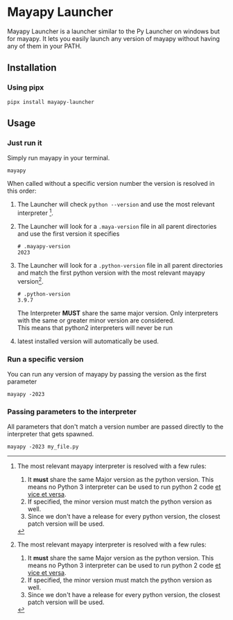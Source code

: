 # Mayapy Launcher

Mayapy Launcher is a launcher similar to the Py Launcher on windows but for mayapy.
It lets you easily launch any version of mayapy without having any of them in your PATH.

## Installation

### Using pipx

```console
pipx install mayapy-launcher
```

## Usage

### Just run it

Simply run mayapy in your terminal.

```console
mayapy
```

When called without a specific version number the version is resolved in this order:

1. The Launcher will check `python --version` and use the most relevant interpreter [^1].

2. The Launcher will look for a `.maya-version` file in all parent directories and use the first version it specifies

    ```plaintext
    # .mayapy-version
    2023
    ```

3. The Launcher will look for a `.python-version` file in all parent directories and match the first python version with the most relevant mayapy version[^1].  

    ```plaintext
    # .python-version
    3.9.7
    ```

    The Interpreter **MUST** share the same major version.
    Only interpreters with the same or greater minor version are considered.  
    This means that python2 interpreters will never be run

4. latest installed version will automatically be used.


### Run a specific version

You can run any version of mayapy by passing the version as the first parameter

```console
mayapy -2023
```

### Passing parameters to the interpreter

All parameters that don't match a version number are passed directly to the interpreter that gets spawned.

```console
mayapy -2023 my_file.py
```

[^1]: The most relevant mayapy interpreter is resolved with a few rules:
    1. It **must** share the same Major version as the python version.
        This means no Python 3 interpreter can be used to run python 2 code [et vice et versa](https://youtu.be/ZTeqM5gciH8).
    2. If specified, the minor version must match the python version as well.
    3. Since we don't have a release for every python version, the closest patch version will be used.
